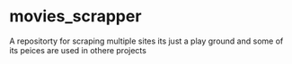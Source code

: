 # movies_scrapper

A repositorty for scraping multiple sites its just a play ground and some of its peices are used in othere projects
